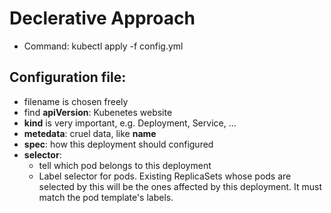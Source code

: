 # Declerative Approach

- Command: kubectl apply -f config.yml

## Configuration file:

- filename is chosen freely
- find **apiVersion**: Kubenetes website
- **kind** is very important, e.g. Deployment, Service, ...
- **metedata**: cruel data, like **name**
- **spec**: how this deployment should configured
- **selector**:
  - tell which pod belongs to this deployment
  - Label selector for pods. Existing ReplicaSets whose pods are selected by this will be the ones affected by this deployment. It must match the pod template's labels.